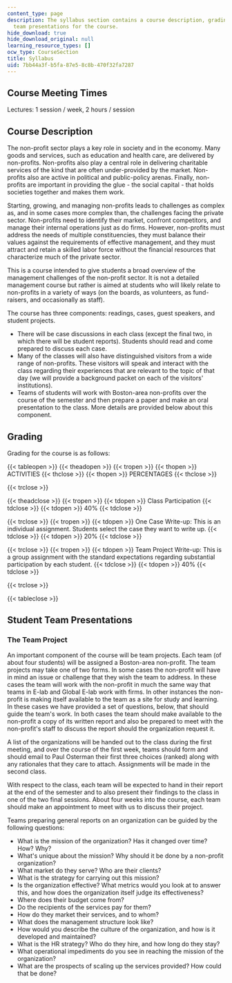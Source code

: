 ```yaml
---
content_type: page
description: The syllabus section contains a course description, grading, and student
  team presentations for the course.
hide_download: true
hide_download_original: null
learning_resource_types: []
ocw_type: CourseSection
title: Syllabus
uid: 7bb44a3f-b5fa-87e5-8c8b-470f32fa7287
---
```


Course Meeting Times
--------------------

Lectures: 1 session / week, 2 hours / session

Course Description
------------------

The non-profit sector plays a key role in society and in the economy. Many goods and services, such as education and health care, are delivered by non-profits. Non-profits also play a central role in delivering charitable services of the kind that are often under-provided by the market. Non-profits also are active in political and public-policy arenas. Finally, non-profits are important in providing the glue - the social capital - that holds societies together and makes them work.

Starting, growing, and managing non-profits leads to challenges as complex as, and in some cases more complex than, the challenges facing the private sector. Non-profits need to identify their market, confront competitors, and manage their internal operations just as do firms. However, non-profits must address the needs of multiple constituencies, they must balance their values against the requirements of effective management, and they must attract and retain a skilled labor force without the financial resources that characterize much of the private sector.

This is a course intended to give students a broad overview of the management challenges of the non-profit sector. It is not a detailed management course but rather is aimed at students who will likely relate to non-profits in a variety of ways (on the boards, as volunteers, as fund-raisers, and occasionally as staff).

The course has three components: readings, cases, guest speakers, and student projects.

*   There will be case discussions in each class (except the final two, in which there will be student reports). Students should read and come prepared to discuss each case.
*   Many of the classes will also have distinguished visitors from a wide range of non-profits. These visitors will speak and interact with the class regarding their experiences that are relevant to the topic of that day (we will provide a background packet on each of the visitors' institutions).
*   Teams of students will work with Boston-area non-profits over the course of the semester and then prepare a paper and make an oral presentation to the class. More details are provided below about this component.

Grading
-------

Grading for the course is as follows:

{{< tableopen >}}
{{< theadopen >}}
{{< tropen >}}
{{< thopen >}}
ACTIVITIES
{{< thclose >}}
{{< thopen >}}
PERCENTAGES
{{< thclose >}}

{{< trclose >}}

{{< theadclose >}}
{{< tropen >}}
{{< tdopen >}}
Class Participation
{{< tdclose >}}
{{< tdopen >}}
40%
{{< tdclose >}}

{{< trclose >}}
{{< tropen >}}
{{< tdopen >}}
One Case Write-up: This is an individual assignment. Students select the case they want to write up.
{{< tdclose >}}
{{< tdopen >}}
20%
{{< tdclose >}}

{{< trclose >}}
{{< tropen >}}
{{< tdopen >}}
Team Project Write-up: This is a group assignment with the standard expectations regarding substantial participation by each student.
{{< tdclose >}}
{{< tdopen >}}
40%
{{< tdclose >}}

{{< trclose >}}

{{< tableclose >}}

Student Team Presentations
--------------------------

### The Team Project

An important component of the course will be team projects. Each team (of about four students) will be assigned a Boston-area non-profit. The team projects may take one of two forms. In some cases the non-profit will have in mind an issue or challenge that they wish the team to address. In these cases the team will work with the non-profit in much the same way that teams in E-lab and Global E-lab work with firms. In other instances the non-profit is making itself available to the team as a site for study and learning. In these cases we have provided a set of questions, below, that should guide the team's work. In both cases the team should make available to the non-profit a copy of its written report and also be prepared to meet with the non-profit's staff to discuss the report should the organization request it.

A list of the organizations will be handed out to the class during the first meeting, and over the course of the first week, teams should form and should email to Paul Osterman their first three choices (ranked) along with any rationales that they care to attach. Assignments will be made in the second class.

With respect to the class, each team will be expected to hand in their report at the end of the semester and to also present their findings to the class in one of the two final sessions. About four weeks into the course, each team should make an appointment to meet with us to discuss their project.

Teams preparing general reports on an organization can be guided by the following questions:

*   What is the mission of the organization? Has it changed over time? How? Why?
*   What's unique about the mission? Why should it be done by a non-profit organization?
*   What market do they serve? Who are their clients?
*   What is the strategy for carrying out this mission?
*   Is the organization effective? What metrics would you look at to answer this, and how does the organization itself judge its effectiveness?
*   Where does their budget come from?
*   Do the recipients of the services pay for them?
*   How do they market their services, and to whom?
*   What does the management structure look like?
*   How would you describe the culture of the organization, and how is it developed and maintained?
*   What is the HR strategy? Who do they hire, and how long do they stay?
*   What operational impediments do you see in reaching the mission of the organization?
*   What are the prospects of scaling up the services provided? How could that be done?